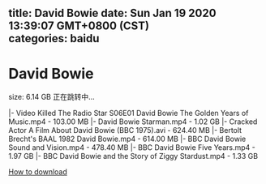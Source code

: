 
title: David Bowie
date: Sun Jan 19 2020 13:39:07 GMT+0800 (CST)    
categories: baidu
---

# David Bowie
size: 6.14 GB
 正在跳转中...
 
|- Video Killed The Radio Star S06E01 David Bowie The Golden Years of Music.mp4 - 103.00 MB
|- David Bowie Starman.mp4 - 1.02 GB
|- Cracked Actor A Film About David Bowie (BBC 1975).avi - 624.40 MB
|- Bertolt Brecht's BAAL 1982 David Bowie.mp4 - 614.00 MB
|- BBC David Bowie Sound and Vision.mp4 - 478.40 MB
|- BBC David Bowie Five Years.mp4 - 1.97 GB
|- BBC David Bowie and the Story of Ziggy Stardust.mp4 - 1.33 GB

[How to download](https://bpcam.bemobtrk.com/go/2ceec3aa-1ca2-46d6-b9ff-aaa5c184517c?jno=4755)